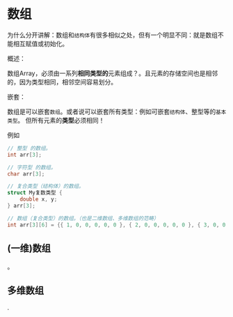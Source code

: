 数组
===========================

为什么分开讲解：数组和`结构体`有很多相似之处，但有一个明显不同：就是数组不能相互赋值或初始化。

概述：

数组Array，必须由一系列**相同类型的**元素组成？。且元素的存储空间也是相邻的，因为类型相同，相邻空间容易划分。

嵌套：

数组是可以嵌套`数组`。或者说可以嵌套所有类型：例如可嵌套`结构体`、整型等的`基本类型`。
但所有元素的**类型**必须相同！

  例如

  ```c
  // 整型 的数组。
  int arr[3];

  // 字符型 的数组。
  char arr[3];

  // 复合类型（结构体）的数组。
  struct My复数类型 {
      double x, y;
  } arr[3];

  // 数组（复合类型）的数组。（也是二维数组、多维数组的范畴）
  int arr[3][6] = {{ 1, 0, 0, 0, 0, 0 }, { 2, 0, 0, 0, 0, 0 }, { 3, 0, 0, 0, 0, 0 }};       // 3元素的 六元素数组 所组成的大数组。（二维数组，好好琢磨）
  ```


(一维)数组
----------

。


多维数组
----------

.
